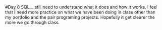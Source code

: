 #Day 8
SQL... still need to understand what it does and how it works.
I feel that I need more practice on what we have been doing in class other than my portfolio and the pair programing projects. Hopefully it get clearer the more we go through class.
